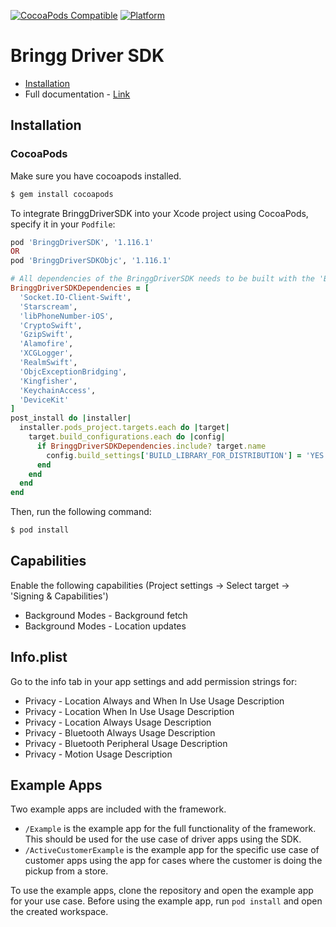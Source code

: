 [![CocoaPods Compatible](https://img.shields.io/cocoapods/v/BringgDriverSDK.svg)](https://img.shields.io/cocoapods/v/BringgDriverSDK.svg)
[![Platform](https://img.shields.io/cocoapods/p/BringgDriverSDK.svg)](https://img.shields.io/cocoapods/p/BringgDriverSDK.svg)

# Bringg Driver SDK

- [Installation](#installation)
- Full documentation - [Link](https://developers.bringg.com/docs/bringg-new-sdk-for-ios)

## Installation
### CocoaPods
Make sure you have cocoapods installed.
```bash
$ gem install cocoapods
```

To integrate BringgDriverSDK into your Xcode project using CocoaPods, specify it in your `Podfile`:

```ruby
pod 'BringgDriverSDK', '1.116.1' 
OR
pod 'BringgDriverSDKObjc', '1.116.1'

# All dependencies of the BringgDriverSDK needs to be built with the 'BUILD_LIBRARY_FOR_DISTRIBUTION' configuration set to 'YES'
BringgDriverSDKDependencies = [
  'Socket.IO-Client-Swift',
  'Starscream',
  'libPhoneNumber-iOS',
  'CryptoSwift',
  'GzipSwift',
  'Alamofire',
  'XCGLogger',
  'RealmSwift',
  'ObjcExceptionBridging',
  'Kingfisher',
  'KeychainAccess',
  'DeviceKit'
]
post_install do |installer|
  installer.pods_project.targets.each do |target|
    target.build_configurations.each do |config|
      if BringgDriverSDKDependencies.include? target.name
        config.build_settings['BUILD_LIBRARY_FOR_DISTRIBUTION'] = 'YES'
      end
    end
  end
end
```

Then, run the following command:

```bash
$ pod install
```
## Capabilities
Enable the following capabilities (Project settings -> Select target -> 'Signing & Capabilities')

+ Background Modes - Background fetch
+ Background Modes - Location updates

## Info.plist
Go to the info tab in your app settings and add permission strings for:

+ Privacy - Location Always and When In Use Usage Description
+ Privacy - Location When In Use Usage Description
+ Privacy - Location Always Usage Description
+ Privacy - Bluetooth Always Usage Description
+ Privacy - Bluetooth Peripheral Usage Description
+ Privacy - Motion Usage Description

## Example Apps
Two example apps are included with the framework.
* `/Example` is the example app for the full functionality of the framework. This should be used for the use case of driver apps using the SDK.
* `/ActiveCustomerExample` is the example app for the specific use case of customer apps using the app for cases where the customer is doing the pickup from a store.

To use the example apps, clone the repository and open the example app for your use case. Before using the example app, run `pod install` and open the created workspace.
